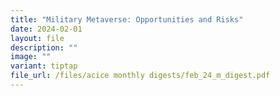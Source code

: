 ```yaml
---
title: "Military Metaverse: Opportunities and Risks"
date: 2024-02-01
layout: file
description: ""
image: ""
variant: tiptap
file_url: /files/acice monthly digests/feb_24_m_digest.pdf
---
```

